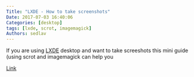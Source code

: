```yaml
---
Title: "LXDE - How to take screenshots"
Date: 2017-07-03 16:40:06
Categories: [desktop]
tags: [lxde, scrot, imagemagick]
Authors: sedlav
---
```


If you are using [LXDE](http://www.lxde.org) desktop and want to take screeshots this mini guide (using scrot and imagemagick can help you 

[Link](https://wiki.lxde.org/en/How_to_take_screenshots)
